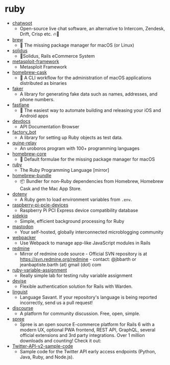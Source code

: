 # ruby
- [chatwoot](https://github.com/chatwoot/chatwoot)
  - Open-source live chat software, an alternative to Intercom, Zendesk, Drift, Crisp etc. 🔥💬
- [brew](https://github.com/Homebrew/brew)
  - 🍺 The missing package manager for macOS (or Linux)
- [solidus](https://github.com/solidusio/solidus)
  - 🛒Solidus, Rails eCommerce System
- [metasploit-framework](https://github.com/rapid7/metasploit-framework)
  - Metasploit Framework
- [homebrew-cask](https://github.com/Homebrew/homebrew-cask)
  - 🍻 A CLI workflow for the administration of macOS applications distributed as binaries
- [faker](https://github.com/faker-ruby/faker)
  - A library for generating fake data such as names, addresses, and phone numbers.
- [fastlane](https://github.com/fastlane/fastlane)
  - 🚀 The easiest way to automate building and releasing your iOS and Android apps
- [devdocs](https://github.com/freeCodeCamp/devdocs)
  - API Documentation Browser
- [factory_bot](https://github.com/thoughtbot/factory_bot)
  - A library for setting up Ruby objects as test data.
- [quine-relay](https://github.com/mame/quine-relay)
  - An uroboros program with 100+ programming languages
- [homebrew-core](https://github.com/Homebrew/homebrew-core)
  - 🍻 Default formulae for the missing package manager for macOS
- [ruby](https://github.com/ruby/ruby)
  - The Ruby Programming Language [mirror]
- [homebrew-bundle](https://github.com/Homebrew/homebrew-bundle)
  - 📦 Bundler for non-Ruby dependencies from Homebrew, Homebrew Cask and the Mac App Store.
- [dotenv](https://github.com/bkeepers/dotenv)
  - A Ruby gem to load environment variables from `.env`.
- [raspberry-pi-pcie-devices](https://github.com/geerlingguy/raspberry-pi-pcie-devices)
  - Raspberry Pi PCI Express device compatibility database
- [sidekiq](https://github.com/mperham/sidekiq)
  - Simple, efficient background processing for Ruby
- [mastodon](https://github.com/tootsuite/mastodon)
  - Your self-hosted, globally interconnected microblogging community
- [webpacker](https://github.com/rails/webpacker)
  - Use Webpack to manage app-like JavaScript modules in Rails
- [redmine](https://github.com/redmine/redmine)
  - Mirror of redmine code source - Official SVN repository is at https://svn.redmine.org/redmine - contact: @jbbarth or jeanbaptiste.barth (at) gmail (dot) com
- [ruby-variable-assignment](https://github.com/learn-co-curriculum/ruby-variable-assignment)
  - Really simple lab for testing ruby variable assignment
- [devise](https://github.com/heartcombo/devise)
  - Flexible authentication solution for Rails with Warden.
- [linguist](https://github.com/github/linguist)
  - Language Savant. If your repository's language is being reported incorrectly, send us a pull request!
- [discourse](https://github.com/discourse/discourse)
  - A platform for community discussion. Free, open, simple.
- [spree](https://github.com/spree/spree)
  - Spree is an open source E-commerce platform for Rails 6 with a modern UX, optional PWA frontend, REST API, GraphQL, several official extensions and 3rd party integrations. Over 1 million downloads and counting! Check it out:
- [Twitter-API-v2-sample-code](https://github.com/twitterdev/Twitter-API-v2-sample-code)
  - Sample code for the Twitter API early access endpoints (Python, Java, Ruby, and Node.js).
